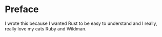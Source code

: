 # Preface
I wrote this because I wanted Rust to be easy to understand and I really, really love my cats Ruby and Wildman.
